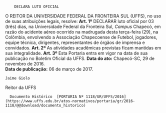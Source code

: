         DECLARA LUTO OFICIAL  

 O REITOR DA UNIVERSIDADE FEDERAL DA FRONTEIRA SUL (UFFS), no uso de suas atribuições legais, resolve:   **Art. 1º** DECLARAR luto oficial por 03 (três) dias, na Universidade Federal da Fronteira Sul, *Campus* Chapecó, em razão do acidente aéreo ocorrido na madrugada desta terça-feira (29), na Colômbia, envolvendo a Associação Chapecoense de Futebol, jogadores, equipe técnica, dirigentes, representantes de órgãos de imprensa e convidados.   **Art. 2º** As atividades acadêmicas previstas ficam mantidas em sua integralidade.   **Art. 3º** Esta Portaria entra em vigor na data de sua publicação no Boletim Oficial da UFFS.      **Data do ato:** Chapecó-SC, 29 de novembro de 2016.   
 **Data de publicação:**  06 de março de 2017. 

    Jaime Giolo   
 Reitor da UFFS 

      Documento Histórico  [PORTARIA Nº 1118/GR/UFFS/2016](https://www.uffs.edu.br/atos-normativos/portaria/gr/2016-1118/@@download/documento_historico)     
      